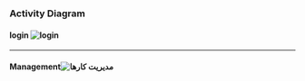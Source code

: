 ### Activity Diagram
#### login ![login](https://s17.picofile.com/file/8422212718/%d9%88%d8%b1%d9%88%d8%af_%d8%a8%d9%87_%d8%b3%d8%a7%db%8c%d8%aa.jpg)

---
#### Management![مدیریت کارها](https://s16.picofile.com/file/8422213426/%d9%85%d8%af%db%8c%d8%b1%db%8c%d8%aa_%da%a9%d8%a7%d8%b1%d9%87%d8%a7.jpg) 